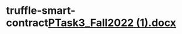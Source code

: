 # truffle-smart-contract[PTask3_Fall2022 (1).docx](https://github.com/aishwaryaanaidu/truffle-smart-contract/files/9824035/PTask3_Fall2022.1.docx)
